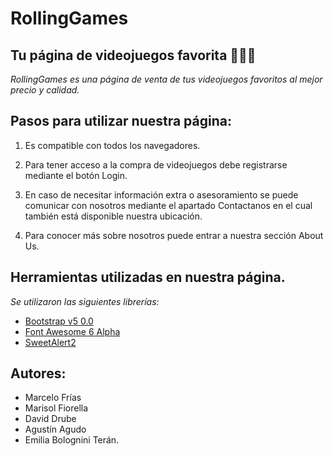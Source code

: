 # RollingGames

## Tu página de videojuegos favorita 👩🏻‍💻

_RollingGames es una página de venta de tus videojuegos favoritos al mejor precio y calidad._

## Pasos para utilizar nuestra página:

1. Es compatible con todos los navegadores.

2. Para tener acceso a la compra de videojuegos debe registrarse mediante el botón Login.

3. En caso de necesitar información extra o asesoramiento se puede comunicar con nosotros mediante el apartado Contactanos en el cual también está disponible nuestra ubicación.

4. Para conocer más sobre nosotros puede entrar a nuestra sección About Us.

## Herramientas utilizadas en nuestra página.

_Se utilizaron las siguientes librerías:_

- [Bootstrap v5 0.0](https://getbootstrap.com)
- [Font Awesome 6 Alpha](https://fontawesome.com)
- [SweetAlert2](https://sweetalert2.github.io)

## Autores:

- Marcelo Frías
- Marisol Fiorella
- David Drube
- Agustín Agudo
- Emilia Bolognini Terán.